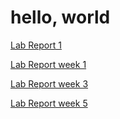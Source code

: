 # hello, world

[Lab Report 1](https://dannytlee.github.io/cse15l-lab-reports/lab-report-1-week-0.html)

[Lab Report week 1](https://dannytlee.github.io/cse15l-lab-reports/week1-lab-report.html)

[Lab Report week 3](https://dannytlee.github.io/cse15l-lab-reports/week3-lab-report.html)

[Lab Report week 5](https://dannytlee.github.io/cse15l-lab-reports/weekk5-lab-report.html)

